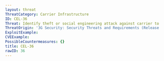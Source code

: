 ```yaml
---
layout: threat
ThreatCategory: Carrier Infrastructure
ID: CEL-36
Threat: Identify theft or social engineering attack against carrier to associate phone number with a different SIM card / mobile device, resulting in re-routing phone calls and text messages to an attacker and enabling eavesdropping, credential theft, or other attacks
ThreatOrigin: '3G Security: Security Threats and Requirements (Release 4) [^165]'
ExploitExample:
CVEExample:
PossibleCountermeasures: {}
title: CEL-36
rawID: 36
---
```

